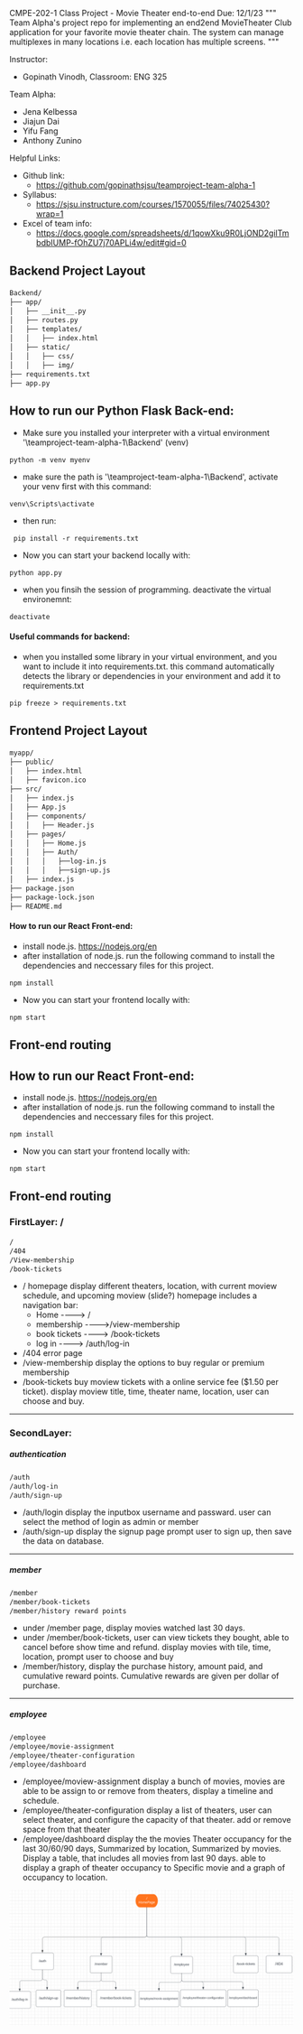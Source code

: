 CMPE-202-1 Class Project - Movie Theater end-to-end
Due: 12/1/23 
"""
Team Alpha's project repo for implementing an end2end MovieTheater Club application for your favorite movie theater chain. 
The system can manage multiplexes in many locations i.e. each location has multiple screens.
"""

Instructor:
  - Gopinath Vinodh, Classroom: ENG 325

Team Alpha:
  - Jena Kelbessa
  - Jiajun Dai
  - Yifu Fang
  - Anthony Zunino

Helpful Links:
  - Github link:
      - https://github.com/gopinathsjsu/teamproject-team-alpha-1 
  - Syllabus:
      - https://sjsu.instructure.com/courses/1570055/files/74025430?wrap=1 
  - Excel of team info:
      - https://docs.google.com/spreadsheets/d/1qowXku9R0LjOND2gilTmbdbIUMP-fOhZU7j70APLi4w/edit#gid=0

## Backend Project Layout
```
Backend/
├── app/
│   ├── __init__.py
│   ├── routes.py
│   ├── templates/
│   │   ├── index.html
│   ├── static/
│   │   ├── css/
│   │   ├── img/
├── requirements.txt
├── app.py
```

## How to run our Python Flask Back-end:
- Make sure you installed your interpreter with a virtual environment '<your path>\teamproject-team-alpha-1\Backend' (venv)
```
python -m venv myenv
```
- make sure the path is '<your path>\teamproject-team-alpha-1\Backend', activate your venv first with this command:
```
venv\Scripts\activate
```
- then run:
```
 pip install -r requirements.txt
```
- Now you can start your backend locally with:
```
python app.py
```
- when you finsih the session of programming. deactivate the virtual environemnt:
```
deactivate
```
#### Useful commands for backend:
- when you installed some library in your virtual environment, and you want to include it into requirements.txt. this command automatically detects the library or dependencies in your environment and add it to requirements.txt
```
pip freeze > requirements.txt
```

## Frontend Project Layout
```
myapp/
├── public/
│   ├── index.html
│   ├── favicon.ico
├── src/
│   ├── index.js
│   ├── App.js
│   ├── components/
│   │   ├── Header.js
│   ├── pages/
│   │   ├── Home.js
│   │   ├── Auth/
│   │   │   ├──log-in.js
│   │   │   ├──sign-up.js
│   ├── index.js
├── package.json
├── package-lock.json
├── README.md
```
  
#### How to run our React Front-end:
- install node.js. https://nodejs.org/en
- after installation of node.js. run the following command to install the dependencies and neccessary files for this project.
```
npm install
```
- Now you can start your frontend locally with:
```
npm start
``` 
## Front-end routing

## How to run our React Front-end:
- install node.js. https://nodejs.org/en
- after installation of node.js. run the following command to install the dependencies and neccessary files for this project.
```
npm install
```
- Now you can start your frontend locally with:
```
npm start
``` 


## Front-end routing
### FirstLayer: /
	/ 
	/404
	/View-membership
	/book-tickets
- / homepage display different theaters, location, with current moview schedule, and upcoming moview (slide?)
homepage includes a navigation bar:
	 - Home ----> /
	 - membership ---->/view-membership
	 - book tickets ----> /book-tickets
	 - log in ----> /auth/log-in
- /404 error page
- /view-membership display the options to buy regular or premium membership
- /book-tickets buy moview tickets with a  online service fee ($1.50 per ticket). display moview title, time, theater name, location, user can choose and buy.
---------------------------
### SecondLayer:
##### authentication
	/auth
	/auth/log-in
	/auth/sign-up
- /auth/login display the inputbox username and passward. user can select the method of login as admin or member
- /auth/sign-up display the signup page prompt user to sign up, then save the data on database.
--------------------------
##### member

	/member
	/member/book-tickets
	/member/history reward points

- under /member page, display movies watched last 30 days.
- under /member/book-tickets, user can view tickets they bought, able to cancel before show time and refund. display movies with tile, time, location, prompt user to choose and buy
- /member/history, display the purchase history, amount paid, and cumulative reward points. Cumulative rewards are given per dollar of purchase.

------------------------
##### employee
	/employee
	/employee/movie-assignment
	/employee/theater-configuration
	/employee/dashboard
- /employee/moview-assignment display a bunch of movies, movies are able to be assign to or remove from theaters, display a timeline and schedule.
- /employee/theater-configuration display a list of theaters, user can select theater, and configure the capacity of that theater. add or remove space from that theater
- /employee/dashboard display the the movies Theater occupancy for the last 30/60/90 days, Summarized by location, Summarized by movies. Display a table, that includes all movies from last 90 days. able to display a graph of theater occupancy to Specific movie and a graph of  occupancy to location.

![frontend-routing](frontend-routes.png)


